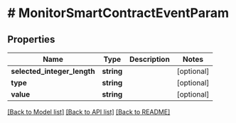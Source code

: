 # # MonitorSmartContractEventParam

## Properties

Name | Type | Description | Notes
------------ | ------------- | ------------- | -------------
**selected_integer_length** | **string** |  | [optional]
**type** | **string** |  | [optional]
**value** | **string** |  | [optional]

[[Back to Model list]](../../README.md#models) [[Back to API list]](../../README.md#endpoints) [[Back to README]](../../README.md)
